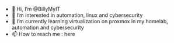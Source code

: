 - 👋 Hi, I’m @BillyMyIT
- 👀 I’m interested in automation, linux and cybersecurity
- 🌱 I’m currently learning virtualization on proxmox in my homelab, automation and cybersecurity
- 📫 How to reach me : here

<!---
BillyMyIT/BillyMyIT is a ✨ special ✨ repository because its `README.md` (this file) appears on your GitHub profile.
You can click the Preview link to take a look at your changes.
--->
